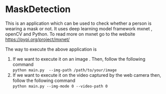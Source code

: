 # MaskDetection
This is an application which can be used to check whether a person is wearing a mask or not. It uses deep learning model framework mxnet , openCV and Python. To read more on mxnet go to the website https://pypi.org/project/mxnet/

The way to execute the above application is 
1. If we want to execute it on an image . Then, follow the following command <br>
   `python main.py  --img-path /path/to/your/image` <br>
2. If we want to execute it on the video captured by the web camera then, follow the following command <br>
   `python main.py --img-mode 0 --video-path 0` 
